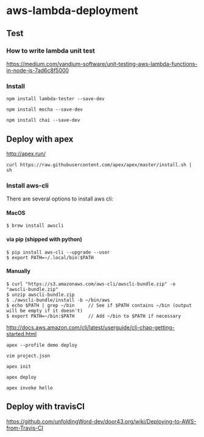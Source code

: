 # aws-lambda-deployment

## Test

### How to write lambda unit test
https://medium.com/vandium-software/unit-testing-aws-lambda-functions-in-node-js-7ad6c8f5000

### Install
`npm install lambda-tester --save-dev`

`npm install mocha --save-dev`

`npm install chai --save-dev`

## Deploy with apex

http://apex.run/

`curl https://raw.githubusercontent.com/apex/apex/master/install.sh | sh`

### Install aws-cli
There are several options to install aws cli:

#### MacOS
```
$ brew install awscli
```
#### via pip (shipped with python)
```
$ pip install aws-cli --upgrade --user
$ export PATH=~/.local/bin:$PATH
```
#### Manually

```
$ curl "https://s3.amazonaws.com/aws-cli/awscli-bundle.zip" -o "awscli-bundle.zip"
$ unzip awscli-bundle.zip
$ ./awscli-bundle/install -b ~/bin/aws
$ echo $PATH | grep ~/bin     // See if $PATH contains ~/bin (output will be empty if it doesn't)
$ export PATH=~/bin:$PATH     // Add ~/bin to $PATH if necessary
```
http://docs.aws.amazon.com/cli/latest/userguide/cli-chap-getting-started.html

`apex --profile demo deploy`

`vim project.json`

`apex init`

`apex deploy`

`apex invoke hello`

## Deploy with travisCI

https://github.com/unfoldingWord-dev/door43.org/wiki/Deploying-to-AWS-from-Travis-CI
